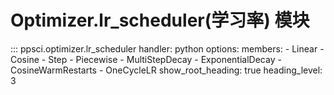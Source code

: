 # Optimizer.lr_scheduler(学习率) 模块

::: ppsci.optimizer.lr_scheduler
    handler: python
    options:
      members:
        - Linear
        - Cosine
        - Step
        - Piecewise
        - MultiStepDecay
        - ExponentialDecay
        - CosineWarmRestarts
        - OneCycleLR
      show_root_heading: true
      heading_level: 3
